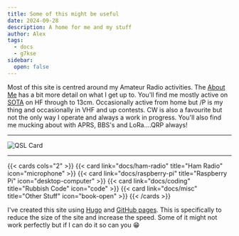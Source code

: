 ```yaml
---
title: Some of this might be useful
date: 2024-09-28
description: A home for me and my stuff
author: Alex
tags:
  - docs
  - g7kse
sidebar:
  open: false
---
```



Most of this site is centred around my Amateur Radio activities. The [About Me](https://g7kse.co.uk/about) has a bit more detail on what I get up to. You'll find me mostly active on [SOTA](https://sota.org.uk) on HF through to 13cm. Occasionally active from home but /P is my thing and occasionally in VHF and up contests. CW is also a favourite but not the only way I operate and always a work in progress. You'll also find me mucking about with APRS, BBS's and LoRa....QRP always!

***

![QSL Card](/img/qsl.png#centre)

***

{{< cards cols="2" >}}
  {{< card link="docs/ham-radio" title="Ham Radio" icon="microphone" >}}
  {{< card link="docs/raspberry-pi" title="Raspberry Pi" icon="desktop-computer" >}}
  {{< card link="docs/coding" title="Rubbish Code" icon="code" >}}
  {{< card link="docs/misc" title="Other Stuff" icon="book-open" >}}
{{< /cards >}}

I've created this site using [Hugo](https://gohugo.io) and [GitHub pages](https://pages.github.com). This is specifically to reduce the size of the site and increase the speed. Some of it might not work perfectly but if I can do it so can you 😁